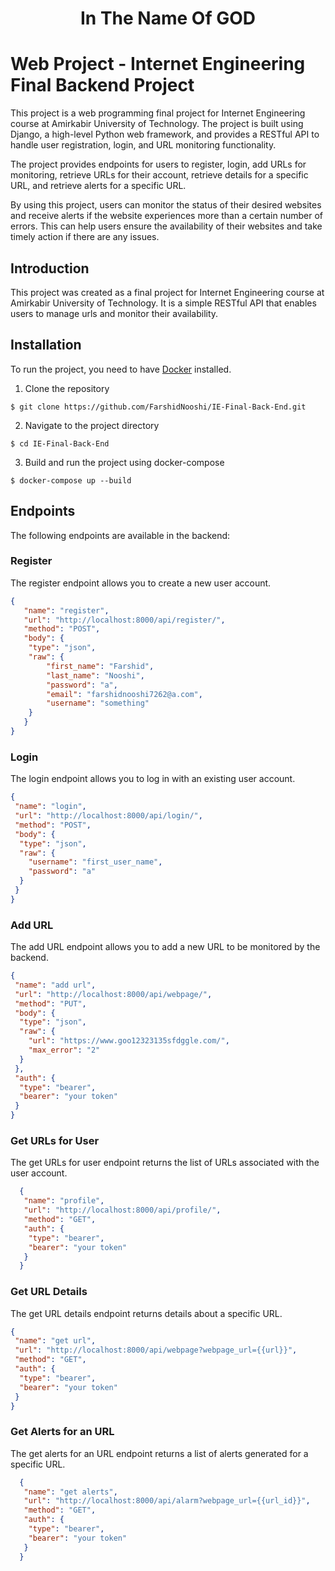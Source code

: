 <div align="center">
	<h1>In The Name Of GOD</h1>
</div>

# Web Project - Internet Engineering Final Backend Project

This project is a web programming final project for Internet Engineering course at Amirkabir University of Technology. The project is built using Django, a high-level Python web framework, and provides a RESTful API to handle user registration, login, and URL monitoring functionality.

The project provides endpoints for users to register, login, add URLs for monitoring, retrieve URLs for their account, retrieve details for a specific URL, and retrieve alerts for a specific URL.

By using this project, users can monitor the status of their desired websites and receive alerts if the website experiences more than a certain number of errors. This can help users ensure the availability of their websites and take timely action if there are any issues.

## Introduction

This project was created as a final project for Internet Engineering course at Amirkabir University of Technology. It is a simple RESTful API that enables users to manage urls and monitor their availability.

## Installation

To run the project, you need to have [Docker](https://www.docker.com/) installed.

1. Clone the repository

``` terminal
$ git clone https://github.com/FarshidNooshi/IE-Final-Back-End.git
```
2. Navigate to the project directory

``` terminal
$ cd IE-Final-Back-End
```

3. Build and run the project using docker-compose

``` terminal
$ docker-compose up --build
```


## Endpoints

The following endpoints are available in the backend:

### Register

The register endpoint allows you to create a new user account.
 
``` json
{
   "name": "register",
   "url": "http://localhost:8000/api/register/",
   "method": "POST",
   "body": {
    "type": "json",
    "raw": {
        "first_name": "Farshid",
        "last_name": "Nooshi",
        "password": "a",
        "email": "farshidnooshi7262@a.com",
        "username": "something"
    }
   }
}
```

### Login

The login endpoint allows you to log in with an existing user account.

``` json
{
 "name": "login",
 "url": "http://localhost:8000/api/login/",
 "method": "POST",
 "body": {
  "type": "json",
  "raw": {
    "username": "first_user_name",
    "password": "a"
  }
 }
}
```

### Add URL

The add URL endpoint allows you to add a new URL to be monitored by the backend.

``` json
{
 "name": "add url",
 "url": "http://localhost:8000/api/webpage/",
 "method": "PUT",
 "body": {
  "type": "json",
  "raw": {
	"url": "https://www.goo12323135sfdggle.com/",
	"max_error": "2"
  }
 },
 "auth": {
  "type": "bearer",
  "bearer": "your token"
 }
}
```


### Get URLs for User

The get URLs for user endpoint returns the list of URLs associated with the user account.

``` json
  {
   "name": "profile",
   "url": "http://localhost:8000/api/profile/",
   "method": "GET",
   "auth": {
    "type": "bearer",
    "bearer": "your token"
   }
  }
```


### Get URL Details

The get URL details endpoint returns details about a specific URL.

``` json
{
 "name": "get url",
 "url": "http://localhost:8000/api/webpage?webpage_url={{url}}",
 "method": "GET",
 "auth": {
  "type": "bearer",
  "bearer": "your token"
 }
}
```


### Get Alerts for an URL

The get alerts for an URL endpoint returns a list of alerts generated for a specific URL.


``` json
  {
   "name": "get alerts",
   "url": "http://localhost:8000/api/alarm?webpage_url={{url_id}}",
   "method": "GET",
   "auth": {
    "type": "bearer",
    "bearer": "your token"
   }
  }
```
